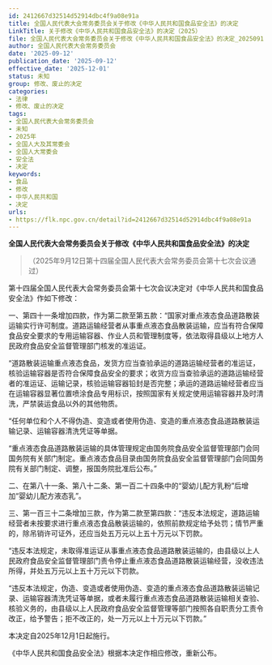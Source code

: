 ```yaml
---
id: 2412667d32514d52914dbc4f9a08e91a
title: 全国人民代表大会常务委员会关于修改《中华人民共和国食品安全法》的决定
LinkTitle: 关于修改《中华人民共和国食品安全法》的决定（2025）
file: 全国人民代表大会常务委员会关于修改《中华人民共和国食品安全法》的决定_20250912_2412667d32514d52914dbc4f9a08e91a.docx
author: 全国人民代表大会常务委员会
date: '2025-09-12'
publication_date: '2025-09-12'
effective_date: '2025-12-01'
status: 未知
group: 修改、废止的决定
categories:
- 法律
- 修改、废止的决定
tags:
- 全国人民代表大会常务委员会
- 未知
- 2025年
- 全国人大及其常委会
- 全国人大常委会
- 安全法
- 决定
keywords:
- 食品
- 修改
- 中华人民共和国
- 决定
urls:
- https://flk.npc.gov.cn/detail?id=2412667d32514d52914dbc4f9a08e91a
---
```


**全国人民代表大会常务委员会关于修改《中华人民共和国食品安全法》的决定**

> （2025年9月12日第十四届全国人民代表大会常务委员会第十七次会议通过）

第十四届全国人民代表大会常务委员会第十七次会议决定对《中华人民共和国食品安全法》作如下修改：

一、第四十一条增加四款，作为第二款至第五款：“国家对重点液态食品道路散装运输实行许可制度。道路运输经营者从事重点液态食品散装运输，应当有符合保障食品安全要求的专用运输容器、作业人员和管理制度等，依法取得县级以上地方人民政府食品安全监督管理部门核发的准运证。

“道路散装运输重点液态食品，发货方应当查验承运的道路运输经营者的准运证，核验运输容器是否符合保障食品安全的要求；收货方应当查验承运的道路运输经营者的准运证、运输记录，核验运输容器铅封是否完整；承运的道路运输经营者应当在运输容器显著位置喷涂食品专用标识，按照国家有关规定使用运输容器并及时清洗，严禁装运食品以外的其他物质。

“任何单位和个人不得伪造、变造或者使用伪造、变造的重点液态食品道路散装运输记录、运输容器清洗凭证等单据。

“重点液态食品道路散装运输的具体管理规定由国务院食品安全监督管理部门会同国务院有关部门制定。重点液态食品目录由国务院食品安全监督管理部门会同国务院有关部门制定、调整，报国务院批准后公布。”

二、在第八十一条、第八十二条、第一百二十四条中的“婴幼儿配方乳粉”后增加“婴幼儿配方液态乳”。

三、第一百三十二条增加三款，作为第二款至第四款：“违反本法规定，道路运输经营者未按要求进行重点液态食品散装运输的，依照前款规定给予处罚；情节严重的，除吊销许可证外，还应当处五万元以上五十万元以下罚款。

“违反本法规定，未取得准运证从事重点液态食品道路散装运输的，由县级以上人民政府食品安全监督管理部门责令停止重点液态食品道路散装运输经营，没收违法所得，并处五万元以上五十万元以下罚款。

“违反本法规定，伪造、变造或者使用伪造、变造的重点液态食品道路散装运输记录、运输容器清洗凭证等单据，或者未履行重点液态食品道路散装运输相关查验、核验义务的，由县级以上人民政府食品安全监督管理等部门按照各自职责分工责令改正，给予警告；拒不改正的，处一万元以上十万元以下罚款。”

本决定自2025年12月1日起施行。

《中华人民共和国食品安全法》根据本决定作相应修改，重新公布。
